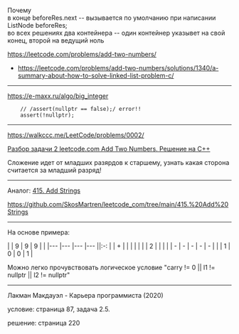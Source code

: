 

Почему  
в конце beforeRes.next -- вызывается по умолчанию при написании ListNode beforeRes;  
во всех решениях два контейнера -- один контейнер указывет на свой конец, второй на ведущий ноль   


https://leetcode.com/problems/add-two-numbers/

- https://leetcode.com/problems/add-two-numbers/solutions/1340/a-summary-about-how-to-solve-linked-list-problem-c/

________

https://e-maxx.ru/algo/big_integer

        // /assert(nullptr == false);/ error!!
        assert(!nullptr);
        
________

https://walkccc.me/LeetCode/problems/0002/

[Разбор задачи 2 leetcode.com Add Two Numbers. Решение на C++](https://www.youtube.com/watch?v=QflftNTHeeE)

Сложение идет от младших разярдов к старшему, узнать какая сторона считается за младший разряд!

________

Аналог: [415. Add Strings](https://leetcode.com/problems/add-strings/description/)

https://github.com/SkosMartren/leetcode_com/tree/main/415.%20Add%20Strings


________

На основе примера:

|   	| 9 	| 9 	| 9 	|   	|
|---	|---	|---	|---	||:-:	|
| + 	|   	|   	|   	|   	|
|   	| 2  	|   	|  	|   	|
| - 	| - 	| - 	| - 	| - 	|
|  	| 1 	| 0 	| 0 	|  1 	|

Можно легко прочувствовать логическое условие "carry != 0 || l1 != nullptr || l2 != nullptr"

____

Лакман Макдауэл - Карьера программиста (2020)

условие: страница 87, задача 2.5.

решение: страница 220

